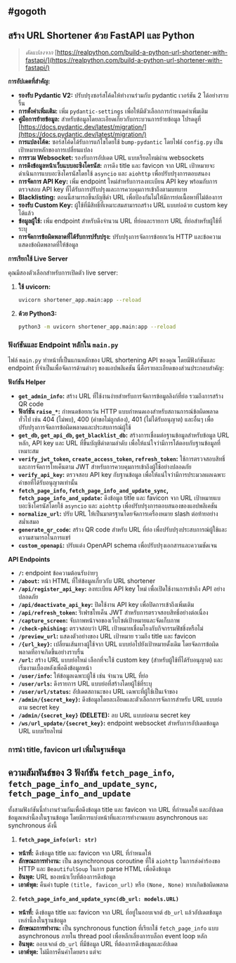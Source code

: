 ## #gogoth
## สร้าง URL Shortener ด้วย FastAPI และ Python

> _ดัดแปลงจาก_ [https://realpython.com/build-a-python-url-shortener-with-fastapi/](https://realpython.com/build-a-python-url-shortener-with-fastapi/)

**การอัปเดตที่สำคัญ:**

*   **รองรับ Pydantic V2:** ปรับปรุงซอร์สโค้ดให้ทำงานร่วมกับ pydantic เวอร์ชัน 2 ได้อย่างราบรื่น
*   **การตั้งค่าเพิ่มเติม:** เพิ่ม `pydantic-settings` เพื่อให้มีตัวเลือกการกำหนดค่าเพิ่มเติม
*   **คู่มือการย้ายข้อมูล:** สำหรับข้อมูลโดยละเอียดเกี่ยวกับกระบวนการย้ายข้อมูล โปรดดูที่ [https://docs.pydantic.dev/latest/migration/](https://docs.pydantic.dev/latest/migration/)
*   **การแปลงโค้ด:** ซอร์สโค้ดได้รับการแก้ไขโดยใช้ `bump-pydantic` โดยไฟล์ `config.py` เป็นเป้าหมายหลักของการเปลี่ยนแปลง
*   **การรวม Websocket:** รองรับการอัปเดต URL แบบเรียลไทม์ผ่าน websockets
*   **การดึงข้อมูลหน้าเว็บแบบอะซิงโครนัส:** การดึง title และ favicon จาก URL เป้าหมายจะดำเนินการแบบอะซิงโครนัสโดยใช้ `asyncio` และ `aiohttp` เพื่อปรับปรุงการตอบสนอง
*   **การจัดการ API Key:** เพิ่ม endpoint ใหม่สำหรับการลงทะเบียน API key พร้อมกับการตรวจสอบ API key ที่ได้รับการปรับปรุงและการควบคุมการเข้าถึงตามบทบาท
*   **Blacklisting:** ตอนนี้สามารถขึ้นบัญชีดำ URL เพื่อป้องกันไม่ให้มีการย่อเนื้อหาที่ไม่ต้องการ
*   **รองรับ Custom Key:** ผู้ใช้ที่มีสิทธิ์ที่เหมาะสมสามารถสร้าง URL แบบย่อด้วย custom key ได้แล้ว
*   **ข้อมูลผู้ใช้:** เพิ่ม endpoint สำหรับดึงจำนวน URL ที่ย่อและรายการ URL ที่ย่อสำหรับผู้ใช้ที่ระบุ
*   **การจัดการข้อผิดพลาดที่ได้รับการปรับปรุง:** ปรับปรุงการจัดการข้อยกเว้น HTTP และข้อความแสดงข้อผิดพลาดที่ให้ข้อมูล

**การเรียกใช้ Live Server**

คุณมีสองตัวเลือกสำหรับการเปิดตัว live server:

1.  **ใช้ uvicorn:**

    ```bash
    uvicorn shortener_app.main:app --reload
    ```

2.  **ด้วย Python3:**

    ```bash
    python3 -m uvicorn shortener_app.main:app --reload
    ```

### ฟังก์ชันและ Endpoint หลักใน `main.py`

ไฟล์ `main.py` ทำหน้าที่เป็นแกนหลักของ URL shortening API ของคุณ โดยมีฟังก์ชันและ endpoint ที่จำเป็นเพื่อจัดการด้านต่างๆ ของแอปพลิเคชัน นี่คือรายละเอียดของส่วนประกอบสำคัญ:

**ฟังก์ชัน Helper**

*   **`get_admin_info`:** สร้าง URL ที่ใช้งานง่ายสำหรับการจัดการข้อมูลลิงก์ที่ย่อ รวมถึงการสร้าง QR code
*   **ฟังก์ชัน `raise_*`:** กำหนดข้อยกเว้น HTTP แบบกำหนดเองสำหรับสถานการณ์ข้อผิดพลาดทั่วไป เช่น 404 (ไม่พบ), 400 (คำขอไม่ถูกต้อง), 401 (ไม่ได้รับอนุญาต) และอื่นๆ เพื่อปรับปรุงการจัดการข้อผิดพลาดและประสบการณ์ผู้ใช้
*   **`get_db`, `get_api_db`, `get_blacklist_db`:** สร้างการเชื่อมต่อฐานข้อมูลสำหรับข้อมูล URL หลัก, API key และ URL ที่ขึ้นบัญชีดำตามลำดับ เพื่อให้แน่ใจว่ามีการโต้ตอบกับฐานข้อมูลที่เหมาะสม
*   **`verify_jwt_token`, `create_access_token`, `refresh_token`:** ใช้การตรวจสอบสิทธิ์และการจัดการโทเค็นตาม JWT สำหรับการควบคุมการเข้าถึงผู้ใช้อย่างปลอดภัย
*   **`verify_api_key`:** ตรวจสอบ API key กับฐานข้อมูล เพื่อให้แน่ใจว่ามีการประมวลผลเฉพาะคำขอที่ได้รับอนุญาตเท่านั้น
*   **`fetch_page_info`, `fetch_page_info_and_update_sync`, `fetch_page_info_and_update`:** ดึงข้อมูล title และ favicon จาก URL เป้าหมายแบบอะซิงโครนัสโดยใช้ `asyncio` และ `aiohttp` เพื่อปรับปรุงการตอบสนองของแอปพลิเคชัน
*   **`normalize_url`:** ปรับ URL ให้เป็นมาตรฐานโดยจัดการเครื่องหมาย slash ต่อท้ายอย่างสม่ำเสมอ
*   **`generate_qr_code`:** สร้าง QR code สำหรับ URL ที่ย่อ เพื่อปรับปรุงประสบการณ์ผู้ใช้และความสามารถในการแชร์
*   **`custom_openapi`:** ปรับแต่ง OpenAPI schema เพื่อปรับปรุงเอกสารและความชัดเจน

**API Endpoints**

*   **`/`:** endpoint ข้อความต้อนรับง่ายๆ
*   **`/about`:** หน้า HTML ที่ให้ข้อมูลเกี่ยวกับ URL shortener
*   **`/api/register_api_key`:** ลงทะเบียน API key ใหม่ เพื่อเปิดใช้งานการเข้าถึง API อย่างปลอดภัย
*   **`/api/deactivate_api_key`:** ปิดใช้งาน API key เพื่อปิดการเข้าถึงเพิ่มเติม
*   **`/api/refresh_token`:** รีเฟรชโทเค็น JWT สำหรับการตรวจสอบสิทธิ์อย่างต่อเนื่อง
*   **`/capture_screen`:** จับภาพหน้าจอของเว็บไซต์เป้าหมายและจัดเก็บภาพ
*   **`/check-phishing`:** ตรวจสอบว่า URL เป้าหมายเชื่อมโยงกับกิจกรรมฟิชชิ่งหรือไม่
*   **`/preview_url`:** แสดงตัวอย่างของ URL เป้าหมาย รวมถึง title และ favicon
*   **`/{url_key}`:** เปลี่ยนเส้นทางผู้ใช้จาก URL แบบย่อไปยังเป้าหมายดั้งเดิม โดยจัดการข้อผิดพลาดที่อาจเกิดขึ้นอย่างราบรื่น
*   **`/url`:** สร้าง URL แบบย่อใหม่ เลือกที่จะใช้ custom key (สำหรับผู้ใช้ที่ได้รับอนุญาต) และเริ่มงานเบื้องหลังเพื่อดึงข้อมูลหน้า
*   **`/user/info`:** ให้ข้อมูลเฉพาะผู้ใช้ เช่น จำนวน URL ที่ย่อ
*   **`/user/urls`:** ดึงรายการ URL แบบย่อที่สร้างโดยผู้ใช้ที่ระบุ
*   **`/user/url/status`:** อัปเดตสถานะของ URL เฉพาะที่ผู้ใช้เป็นเจ้าของ
*   **`/admin/{secret_key}`:** ดึงข้อมูลโดยละเอียดและตัวเลือกการจัดการสำหรับ URL แบบย่อตาม secret key
*   **`/admin/{secret_key}` (DELETE):** ลบ URL แบบย่อตาม secret key
*   **`/ws/url_update/{secret_key}`:** endpoint websocket สำหรับการอัปเดตข้อมูล URL แบบเรียลไทม์

### การนำ title, favicon url เพิ่มในฐานข้อมูล

## ความสัมพันธ์ของ 3 ฟังก์ชัน `fetch_page_info`, `fetch_page_info_and_update_sync`, `fetch_page_info_and_update`

ทั้งสามฟังก์ชันนี้ทำงานร่วมกันเพื่อดึงข้อมูล title และ favicon จาก URL ที่กำหนดให้ และอัปเดตข้อมูลเหล่านี้ลงในฐานข้อมูล โดยมีการแบ่งหน้าที่และการทำงานแบบ asynchronous และ synchronous ดังนี้

1. **`fetch_page_info(url: str)`**

* **หน้าที่:** ดึงข้อมูล title และ favicon จาก URL ที่กำหนดให้
* **ลักษณะการทำงาน:** เป็น asynchronous coroutine ที่ใช้ `aiohttp` ในการส่งคำร้องขอ HTTP และ `BeautifulSoup` ในการ parse HTML เพื่อดึงข้อมูล
* **อินพุต:** URL ของหน้าเว็บที่ต้องการดึงข้อมูล
* **เอาต์พุต:** คืนค่า tuple `(title, favicon_url)` หรือ `(None, None)` หากเกิดข้อผิดพลาด

2. **`fetch_page_info_and_update_sync(db_url: models.URL)`**

* **หน้าที่:** ดึงข้อมูล title และ favicon จาก URL ที่อยู่ในออบเจกต์ `db_url` แล้วอัปเดตข้อมูลเหล่านี้ลงในฐานข้อมูล
* **ลักษณะการทำงาน:** เป็น synchronous function ที่เรียกใช้ `fetch_page_info` แบบ asynchronous ภายใน thread pool เพื่อหลีกเลี่ยงการบล็อก event loop หลัก
* **อินพุต:** ออบเจกต์ `db_url` ที่มีข้อมูล URL ที่ต้องการดึงข้อมูลและอัปเดต
* **เอาต์พุต:** ไม่มีการคืนค่าโดยตรง แต่จะ